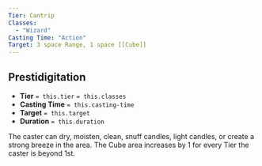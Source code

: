 ```yaml
---
Tier: Cantrip
Classes:
  - "Wizard"
Casting Time: "Action"
Target: 3 space Range, 1 space [[Cube]]
---
```

## Prestidigitation
- **Tier** `= this.tier` `= this.classes`
- **Casting Time** `= this.casting-time`
- **Target** `= this.target`
- **Duration** `= this.duration`

The caster can dry, moisten, clean, snuff candles, light candles, or create a strong breeze in the area. The Cube area increases by 1 for every Tier the caster is beyond 1st.